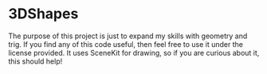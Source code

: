 # 3DShapes

The purpose of this project is just to expand my skills with geometry and trig. If you find any of this code useful, then feel free to use it under the license provided. It uses SceneKit for drawing, so if you are curious about it, this should help!
